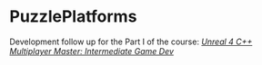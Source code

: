 # PuzzlePlatforms
Development follow up for the Part I of the course: [_Unreal 4 C++ Multiplayer Master: Intermediate Game Dev_](https://www.udemy.com/course/unrealmultiplayer) 
